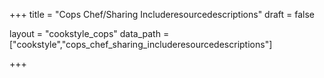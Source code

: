 +++
title = "Cops Chef/Sharing Includeresourcedescriptions"
draft = false

layout = "cookstyle_cops"
data_path = ["cookstyle","cops_chef_sharing_includeresourcedescriptions"]

+++

<!-- The content of this page is automatically generated from the
cops_chef_sharing_includeresourcedescriptions.yml file in github.com/chef/cookstyle/docs-chef-io/data/cookstyle. -->
